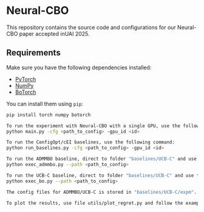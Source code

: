 # Neural-CBO
This repository contains the source code and configurations for our Neural-CBO paper accepted inUAI 2025. 

## Requirements

Make sure you have the following dependencies installed:

- [PyTorch](https://pytorch.org/)
- [NumPy](https://numpy.org/)
- [BoTorch](https://botorch.org/)

You can install them using `pip`:

```bash
pip install torch numpy botorch

To run the experiment with Neural-CBO with a single GPU, use the following command:
python main.py -cfg <path_to_config> -gpu_id <id>

To run the ConfigOpt/cEI baselines, use the following command:
python run_baselines.py -cfg <path_to_config> -gpu_id <id>

To run the ADMMBO baseline, direct to folder "baselines/UCB-C" and use the following command:
python exec_admmbo.py --path <path_to_config>

To run the UCB-C baseline, direct to folder "baselines/UCB-C" and use the following command:
python exec_bo.py --path <path_to_config>

The config files for ADMMBO/UCB-C is stored in "baselines/UCB-C/expm". The config files for Neural-CBO/ConfigOpt/cEI is stored in "./objective_configs/". 

To plot the results, use file utils/plot_regret.py and follow the example in this file
